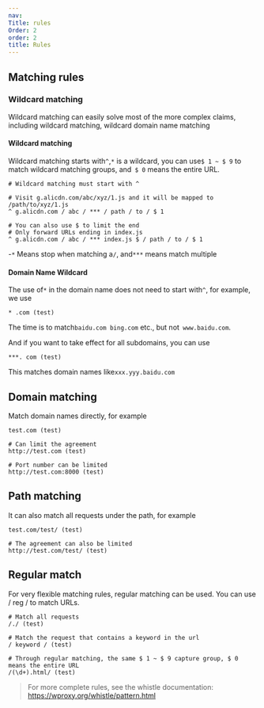 ```yaml
---
nav:
Title: rules
Order: 2
order: 2
title: Rules
---
```


## Matching rules

### Wildcard matching

Wildcard matching can easily solve most of the more complex claims, including wildcard matching, wildcard domain name matching

#### Wildcard matching

Wildcard matching starts with`^`,`*` is a wildcard, you can use`$ 1 ~ $ 9` to match wildcard matching groups, and` $ 0` means the entire URL.

```
# Wildcard matching must start with ^

# Visit g.alicdn.com/abc/xyz/1.js and it will be mapped to /path/to/xyz/1.js
^ g.alicdn.com / abc / *** / path / to / $ 1

# You can also use $ to limit the end
# Only forward URLs ending in index.js
^ g.alicdn.com / abc / *** index.js $ / path / to / $ 1
```

-`*` Means stop when matching a`/`, and`***` means match multiple

#### Domain Name Wildcard

The use of`*` in the domain name does not need to start with`^`, for example, we use

```
* .com (test)
```

The time is to match`baidu.com bing.com` etc., but not` www.baidu.com`.

And if you want to take effect for all subdomains, you can use

```
***. com (test)
```

This matches domain names like`xxx.yyy.baidu.com`

## Domain matching

Match domain names directly, for example

```
test.com (test)

# Can limit the agreement
http://test.com (test)

# Port number can be limited
http://test.com:8000 (test)
```

## Path matching

It can also match all requests under the path, for example

```
test.com/test/ (test)

# The agreement can also be limited
http://test.com/test/ (test)
```

## Regular match

For very flexible matching rules, regular matching can be used. You can use / reg / to match URLs.

```
# Match all requests
/./ (test)

# Match the request that contains a keyword in the url
/ keyword / (test)

# Through regular matching, the same $ 1 ~ $ 9 capture group, $ 0 means the entire URL
/(\d+).html/ (test)
```

> For more complete rules, see the whistle documentation: https://wproxy.org/whistle/pattern.html